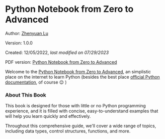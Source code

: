 # Python Notebook from Zero to Advanced

Author: [Zhenyuan Lu](https://zhenyuanlu.com/)

Version: 1.0.0

Created: 12/05/2022, *last modified on 07/29/2023*

PDF version: [Python Notebook from Zero to Advanced](https://github.com/zhenyuanlu/python-notebook/blob/main/python_from_zero_to_advance_ZL.pdf)

Welcome to the [Python Notebook from Zero to Advanced](), an simplistic place on the internet to learn Python (besides the best place [official Python documentation](https://docs.python.org/3/tutorial/), of course :wink: )


<!-- <div align="center">
    <a href="">
        <img src="" width=750 alt="Python Notebook from Zero to Advanced">
    </a>
</div> -->

### About This Book

This book is designed for those with little or no Python programming experience, and it is filled with concise, easy-to-understand examples that will help you learn quickly and effectively.

Throughout this comprehensive guide, we'll cover a wide range of topics, including data types, control structures, functions, and more. 

